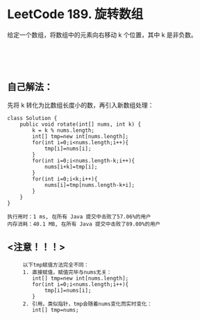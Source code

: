#    LeetCode 189. 旋转数组

给定一个数组，将数组中的元素向右移动 k 个位置，其中 k 是非负数。</br>


</br></br></br>
##    自己解法：
先将 k 转化为比数组长度小的数，再引入新数组处理：
```
class Solution {
    public void rotate(int[] nums, int k) {
        k = k % nums.length;
        int[] tmp=new int[nums.length];
        for(int i=0;i<nums.length;i++){
            tmp[i]=nums[i];
        }
        for(int i=0;i<nums.length-k;i++){
            nums[i+k]=tmp[i];
        }
        for(int i=0;i<k;i++){
            nums[i]=tmp[nums.length-k+i];
        }
    }
}
```
```
执行用时：1 ms, 在所有 Java 提交中击败了57.06%的用户
内存消耗：40.1 MB, 在所有 Java 提交中击败了89.00%的用户
```


## <注意！！！>
```
     以下tmp赋值方法完全不同：
     1. 直接赋值，赋值完毕与nums无关：
        int[] tmp=new int[nums.length];
        for(int i=0;i<nums.length;i++){
            tmp[i]=nums[i];
        }
     2. 引用，类似指针，tmp会随着nums变化而实时变化：
        int[] tmp=nums;
```
